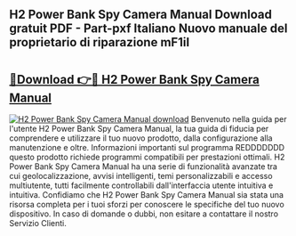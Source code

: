 ## H2 Power Bank Spy Camera Manual Download gratuit PDF - Part-pxf Italiano Nuovo manuale del proprietario di riparazione mF1iI

# <h2><a href="http://dfan35w.blite.top/?on=H2+Power+Bank+Spy+Camera+Manual">🔗Download 👉🔴 H2 Power Bank Spy Camera Manual</a></h2>

[![H2 Power Bank Spy Camera Manual download](https://i.imgur.com/lujVjoI.png)](http://dfan35w.blite.top/?on=H2+Power+Bank+Spy+Camera+Manual)
Benvenuto nella guida per l'utente H2 Power Bank Spy Camera Manual, la tua guida di fiducia per comprendere e utilizzare il tuo nuovo prodotto, dalla configurazione alla manutenzione e oltre. Informazioni importanti sul programma REDDDDDDD questo prodotto richiede programmi compatibili per prestazioni ottimali. H2 Power Bank Spy Camera Manual ha una serie di funzionalità avanzate tra cui geolocalizzazione, avvisi intelligenti, temi personalizzabili e accesso multiutente, tutti facilmente controllabili dall'interfaccia utente intuitiva e intuitiva. Confidiamo che H2 Power Bank Spy Camera Manual sia stata una risorsa completa per i tuoi sforzi per conoscere le specifiche del tuo nuovo dispositivo. In caso di domande o dubbi, non esitare a contattare il nostro Servizio Clienti.
